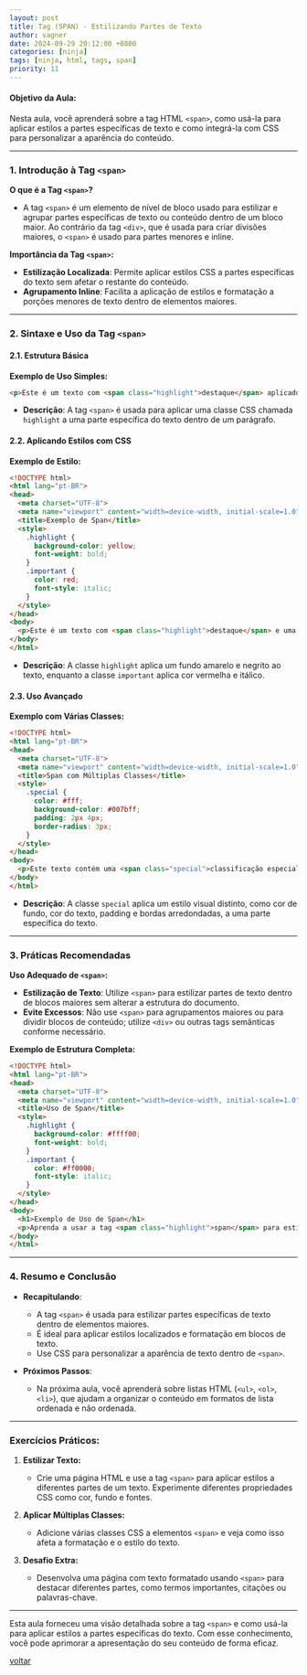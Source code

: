 ```yaml
---
layout: post
title: Tag (SPAN) - Estilizando Partes de Texto
author: vagner
date: 2024-09-29 20:12:00 +0800
categories: [ninja]
tags: [ninja, html, tags, span]
priority: 11
---
```


#### **Objetivo da Aula:**
Nesta aula, você aprenderá sobre a tag HTML `<span>`, como usá-la para aplicar estilos a partes específicas de texto e como integrá-la com CSS para personalizar a aparência do conteúdo.

---

### **1. Introdução à Tag `<span>`**

**O que é a Tag `<span>`?**
- A tag `<span>` é um elemento de nível de bloco usado para estilizar e agrupar partes específicas de texto ou conteúdo dentro de um bloco maior. Ao contrário da tag `<div>`, que é usada para criar divisões maiores, o `<span>` é usado para partes menores e inline.

**Importância da Tag `<span>`:**
- **Estilização Localizada**: Permite aplicar estilos CSS a partes específicas do texto sem afetar o restante do conteúdo.
- **Agrupamento Inline**: Facilita a aplicação de estilos e formatação a porções menores de texto dentro de elementos maiores.

---

### **2. Sintaxe e Uso da Tag `<span>`**

#### **2.1. Estrutura Básica**

**Exemplo de Uso Simples:**
```html
<p>Este é um texto com <span class="highlight">destaque</span> aplicado a uma parte específica.</p>
```
- **Descrição**: A tag `<span>` é usada para aplicar uma classe CSS chamada `highlight` a uma parte específica do texto dentro de um parágrafo.

#### **2.2. Aplicando Estilos com CSS**

**Exemplo de Estilo:**
```html
<!DOCTYPE html>
<html lang="pt-BR">
<head>
  <meta charset="UTF-8">
  <meta name="viewport" content="width=device-width, initial-scale=1.0">
  <title>Exemplo de Span</title>
  <style>
    .highlight {
      background-color: yellow;
      font-weight: bold;
    }
    .important {
      color: red;
      font-style: italic;
    }
  </style>
</head>
<body>
  <p>Este é um texto com <span class="highlight">destaque</span> e uma <span class="important">parte importante</span>.</p>
</body>
</html>
```
- **Descrição**: A classe `highlight` aplica um fundo amarelo e negrito ao texto, enquanto a classe `important` aplica cor vermelha e itálico.

#### **2.3. Uso Avançado**

**Exemplo com Várias Classes:**
```html
<!DOCTYPE html>
<html lang="pt-BR">
<head>
  <meta charset="UTF-8">
  <meta name="viewport" content="width=device-width, initial-scale=1.0">
  <title>Span com Múltiplas Classes</title>
  <style>
    .special {
      color: #fff;
      background-color: #007bff;
      padding: 2px 4px;
      border-radius: 3px;
    }
  </style>
</head>
<body>
  <p>Este texto contém uma <span class="special">classificação especial</span> aplicada a uma parte específica.</p>
</body>
</html>
```
- **Descrição**: A classe `special` aplica um estilo visual distinto, como cor de fundo, cor do texto, padding e bordas arredondadas, a uma parte específica do texto.

---

### **3. Práticas Recomendadas**

**Uso Adequado de `<span>`:**
- **Estilização de Texto**: Utilize `<span>` para estilizar partes de texto dentro de blocos maiores sem alterar a estrutura do documento.
- **Evite Excessos**: Não use `<span>` para agrupamentos maiores ou para dividir blocos de conteúdo; utilize `<div>` ou outras tags semânticas conforme necessário.

**Exemplo de Estrutura Completa:**
```html
<!DOCTYPE html>
<html lang="pt-BR">
<head>
  <meta charset="UTF-8">
  <meta name="viewport" content="width=device-width, initial-scale=1.0">
  <title>Uso de Span</title>
  <style>
    .highlight {
      background-color: #ffff00;
      font-weight: bold;
    }
    .important {
      color: #ff0000;
      font-style: italic;
    }
  </style>
</head>
<body>
  <h1>Exemplo de Uso de Span</h1>
  <p>Aprenda a usar a tag <span class="highlight">span</span> para estilizar <span class="important">partes específicas</span> do texto.</p>
</body>
</html>
```

---

### **4. Resumo e Conclusão**

- **Recapitulando**:
  - A tag `<span>` é usada para estilizar partes específicas de texto dentro de elementos maiores.
  - É ideal para aplicar estilos localizados e formatação em blocos de texto.
  - Use CSS para personalizar a aparência de texto dentro de `<span>`.

- **Próximos Passos**:
  - Na próxima aula, você aprenderá sobre listas HTML (`<ul>`, `<ol>`, `<li>`), que ajudam a organizar o conteúdo em formatos de lista ordenada e não ordenada.

---

### **Exercícios Práticos:**

1. **Estilizar Texto:**
   - Crie uma página HTML e use a tag `<span>` para aplicar estilos a diferentes partes de um texto. Experimente diferentes propriedades CSS como cor, fundo e fontes.

2. **Aplicar Múltiplas Classes:**
   - Adicione várias classes CSS a elementos `<span>` e veja como isso afeta a formatação e o estilo do texto.

3. **Desafio Extra:**
   - Desenvolva uma página com texto formatado usando `<span>` para destacar diferentes partes, como termos importantes, citações ou palavras-chave.

---

Esta aula forneceu uma visão detalhada sobre a tag `<span>` e como usá-la para aplicar estilos a partes específicas do texto. Com esse conhecimento, você pode aprimorar a apresentação do seu conteúdo de forma eficaz.

[voltar](/frontend-classes/curso/ninja/)